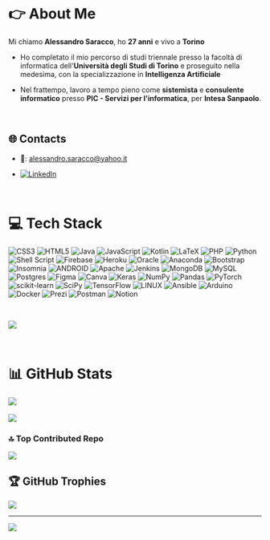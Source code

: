 # 👉 About Me

Mi chiamo **Alessandro Saracco**, ho **27 anni** e vivo a **Torino**

- Ho completato il mio percorso di studi triennale presso la facoltà di informatica dell'**Università degli Studi di Torino** e proseguito nella medesima, con la specializzazione in **Intelligenza Artificiale** 

- Nel frattempo, lavoro a tempo pieno come **sistemista** e **consulente informatico** presso **PIC - Servizi per l'informatica**, per **Intesa Sanpaolo**.

<br/>

## 🌐 Contacts

- 📧: alessandro.saracco@yahoo.it

- [![LinkedIn](https://img.shields.io/badge/LinkedIn-%230077B5.svg?logo=linkedin&logoColor=white)](https://www.linkedin.com/in/alessandrosaraccoitconsultant/) 

<br/>

# 💻 Tech Stack
![CSS3](https://img.shields.io/badge/css3-%231572B6.svg?style=plastic&logo=css3&logoColor=white) ![HTML5](https://img.shields.io/badge/html5-%23E34F26.svg?style=plastic&logo=html5&logoColor=white) ![Java](https://img.shields.io/badge/java-%23ED8B00.svg?style=plastic&logo=java&logoColor=white) ![JavaScript](https://img.shields.io/badge/javascript-%23323330.svg?style=plastic&logo=javascript&logoColor=%23F7DF1E) ![Kotlin](https://img.shields.io/badge/kotlin-%230095D5.svg?style=plastic&logo=kotlin&logoColor=white) ![LaTeX](https://img.shields.io/badge/latex-%23008080.svg?style=plastic&logo=latex&logoColor=white) ![PHP](https://img.shields.io/badge/php-%23777BB4.svg?style=plastic&logo=php&logoColor=white) ![Python](https://img.shields.io/badge/python-3670A0?style=plastic&logo=python&logoColor=ffdd54) ![Shell Script](https://img.shields.io/badge/shell_script-%23121011.svg?style=plastic&logo=gnu-bash&logoColor=white) ![Firebase](https://img.shields.io/badge/firebase-%23039BE5.svg?style=plastic&logo=firebase) ![Heroku](https://img.shields.io/badge/heroku-%23430098.svg?style=plastic&logo=heroku&logoColor=white) ![Oracle](https://img.shields.io/badge/Oracle-F80000?style=plastic&logo=oracle&logoColor=white) ![Anaconda](https://img.shields.io/badge/Anaconda-%2344A833.svg?style=plastic&logo=anaconda&logoColor=white) ![Bootstrap](https://img.shields.io/badge/bootstrap-%23563D7C.svg?style=plastic&logo=bootstrap&logoColor=white) ![Insomnia](https://img.shields.io/badge/Insomnia-black?style=plastic&logo=insomnia&logoColor=5849BE) ![ANDROID](https://img.shields.io/badge/android-%2320232a.svg?style=plastic&logo=android&logoColor=%a4c639) ![Apache](https://img.shields.io/badge/apache-%23D42029.svg?style=plastic&logo=apache&logoColor=white) ![Jenkins](https://img.shields.io/badge/jenkins-%232C5263.svg?style=plastic&logo=jenkins&logoColor=white) ![MongoDB](https://img.shields.io/badge/MongoDB-%234ea94b.svg?style=plastic&logo=mongodb&logoColor=white) ![MySQL](https://img.shields.io/badge/mysql-%2300f.svg?style=plastic&logo=mysql&logoColor=white) ![Postgres](https://img.shields.io/badge/postgres-%23316192.svg?style=plastic&logo=postgresql&logoColor=white) 	![Figma](https://img.shields.io/badge/figma-%23F24E1E.svg?style=plastic&logo=figma&logoColor=white) ![Canva](https://img.shields.io/badge/Canva-%2300C4CC.svg?style=plastic&logo=Canva&logoColor=white) ![Keras](https://img.shields.io/badge/Keras-%23D00000.svg?style=plastic&logo=Keras&logoColor=white) ![NumPy](https://img.shields.io/badge/numpy-%23013243.svg?style=plastic&logo=numpy&logoColor=white) ![Pandas](https://img.shields.io/badge/pandas-%23150458.svg?style=plastic&logo=pandas&logoColor=white) ![PyTorch](https://img.shields.io/badge/PyTorch-%23EE4C2C.svg?style=plastic&logo=PyTorch&logoColor=white) ![scikit-learn](https://img.shields.io/badge/scikit--learn-%23F7931E.svg?style=plastic&logo=scikit-learn&logoColor=white) ![SciPy](https://img.shields.io/badge/SciPy-%230C55A5.svg?style=plastic&logo=scipy&logoColor=%white) ![TensorFlow](https://img.shields.io/badge/TensorFlow-%23FF6F00.svg?style=plastic&logo=TensorFlow&logoColor=white) ![LINUX](https://img.shields.io/badge/Linux-FCC624?style=plastic&logo=linux&logoColor=black) ![Ansible](https://img.shields.io/badge/ansible-%231A1918.svg?style=plastic&logo=ansible&logoColor=white) ![Arduino](https://img.shields.io/badge/-Arduino-00979D?style=plastic&logo=Arduino&logoColor=white) ![Docker](https://img.shields.io/badge/docker-%230db7ed.svg?style=plastic&logo=docker&logoColor=white) ![Prezi](https://img.shields.io/badge/Prezi-%23000000.svg?style=plastic&logo=Prezi&logoColor=white) ![Postman](https://img.shields.io/badge/Postman-FF6C37?style=plastic&logo=postman&logoColor=white) ![Notion](https://img.shields.io/badge/Notion-%23000000.svg?style=plastic&logo=notion&logoColor=white)

<br/>

![](https://github-readme-stats.vercel.app/api/top-langs/?username=alesarac&theme=radical&hide_border=false&include_all_commits=true&count_private=true&layout=compact)

<br/>

# 📊 GitHub Stats
![](https://github-readme-stats.vercel.app/api?username=alesarac&theme=radical&hide_border=false&include_all_commits=true&count_private=true)
<br/><br/>
![](https://github-readme-streak-stats.herokuapp.com/?user=alesarac&theme=radical&hide_border=false)

### 🔝 Top Contributed Repo
![](https://github-contributor-stats.vercel.app/api?username=alesarac&limit=5&theme=dracula&combine_all_yearly_contributions=true)

## 🏆 GitHub Trophies
![](https://github-profile-trophy.vercel.app/?username=alesarac&theme=radical&no-frame=false&no-bg=true&margin-w=4)

---
[![](https://visitcount.itsvg.in/api?id=alesarac&icon=0&color=0)](https://visitcount.itsvg.in)

